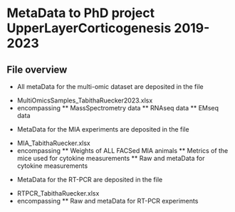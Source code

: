 # MetaData to PhD project UpperLayerCorticogenesis 2019-2023

## File overview

- All metaData for the multi-omic dataset are deposited in the file
* MultiOmicsSamples_TabithaRuecker2023.xlsx
* encompassing
** MassSpectrometry data
** RNAseq data
** EMseq data

- MetaData for the MIA experiments are deposited in the file
* MIA_TabithaRuecker.xlsx
* encompassing
** Weights of ALL FACSed MIA animals
** Metrics of the mice used for cytokine measurements
** Raw and metaData for cytokine measurements

- MetaData for the RT-PCR are deposited in the file
* RTPCR_TabithaRuecker.xlsx
* encompassing
** Raw and metaData for RT-PCR experiments
